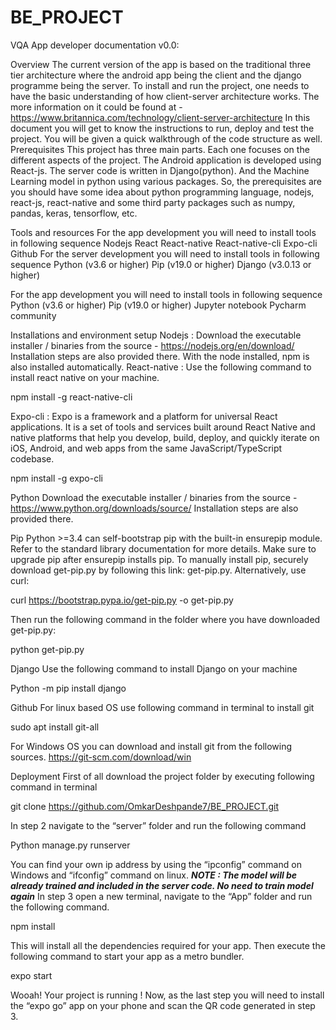 # BE_PROJECT

VQA App developer documentation  v0.0: 

Overview
The current version of the app is based on the traditional three tier architecture where the android app being the client and the django programme being the server.
To install and run the project, one needs to have the basic understanding of how client-server architecture works. The more information on it could be found at - https://www.britannica.com/technology/client-server-architecture 
In this document you will get to know the instructions to run, deploy and test the project. You will be given a quick walkthrough of the code structure as well.
Prerequisites 
This project has three main parts. Each one focuses on the different aspects of the project.
The Android application is developed using React-js. The server code is written in Django(python). And the Machine Learning model in python using various packages.
So, the prerequisites are you should have some idea about python programming language, nodejs, react-js, react-native and some third party packages such as numpy, pandas, keras, tensorflow, etc.




Tools and resources
For the app development you will need to install tools in following sequence
Nodejs
React
React-native
React-native-cli
Expo-cli
Github
For the server development you will need to install tools in following sequence
Python (v3.6 or higher)
Pip (v19.0 or higher)
Django (v3.0.13 or higher)

For the app development you will need to install tools in following sequence
Python (v3.6 or higher)
Pip (v19.0 or higher)
Jupyter notebook
Pycharm community






Installations and environment setup
Nodejs : 
Download the executable installer / binaries from the source - https://nodejs.org/en/download/ 
Installation steps are also provided there.
With the node installed, npm is also installed automatically.
React-native :
Use the following command to install react native on your machine.


npm install -g react-native-cli


Expo-cli : 
Expo is a framework and a platform for universal React applications. It is a set of tools and services built around React Native and native platforms that help you develop, build, deploy, and quickly iterate on iOS, Android, and web apps from the same JavaScript/TypeScript codebase.

npm install -g expo-cli


Python
Download the executable installer / binaries from the source - https://www.python.org/downloads/source/ 
Installation steps are also provided there.

Pip
Python >=3.4 can self-bootstrap pip with the built-in ensurepip module. Refer to the standard library documentation for more details. Make sure to upgrade pip after ensurepip installs pip.
To manually install pip, securely  download get-pip.py by following this link: get-pip.py. Alternatively, use curl:

curl https://bootstrap.pypa.io/get-pip.py -o get-pip.py


Then run the following command in the folder where you have downloaded get-pip.py:

python get-pip.py





Django 
Use the following command to install Django on your machine 

Python -m pip install django


Github 
For linux based OS use following command in terminal to install git


sudo apt install git-all


For Windows OS you can download and install git from the following sources.
https://git-scm.com/download/win 

Deployment
First of all download the project folder by executing following command in terminal

git clone https://github.com/OmkarDeshpande7/BE_PROJECT.git


In step 2 navigate to the “server” folder and run the following command

Python manage.py runserver <your-ip-address>


You can find your own ip address by using the “ipconfig” command on Windows and “ifconfig” command on linux.
***NOTE : The model will be already trained and included in the server code. No need to train model again***
In step 3 open a new terminal, navigate to the “App” folder and run the following command.


npm install

This will install all the dependencies required for your app.
Then execute the following command to start your app as a metro bundler.

expo start


Wooah! Your project is running ! Now, as the last step you will need to install the “expo go” app on your phone and scan the QR code generated in step 3.

 
